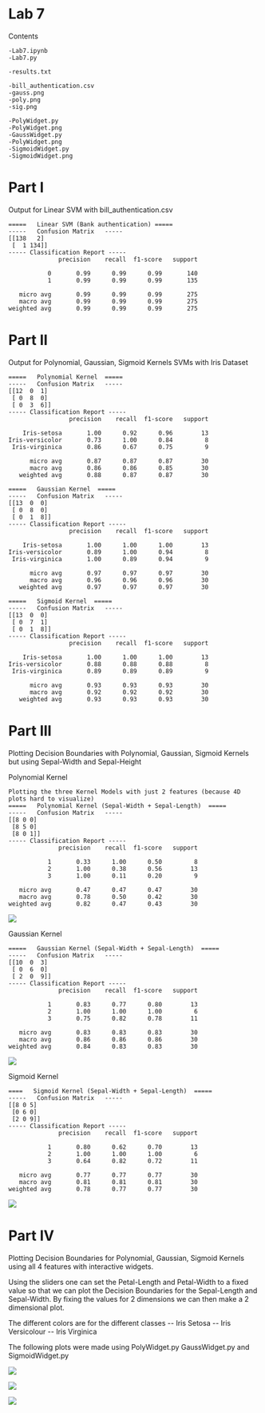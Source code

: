 # Lab 7
Contents
```
-Lab7.ipynb
-Lab7.py

-results.txt

-bill_authentication.csv
-gauss.png
-poly.png
-sig.png

-PolyWidget.py
-PolyWidget.png
-GaussWidget.py
-PolyWidget.png
-SigmoidWidget.py
-SigmoidWidget.png
```

# Part I
Output for Linear SVM with bill_authentication.csv
```
=====   Linear SVM (Bank authentication) =====
-----   Confusion Matrix   -----
[[138   2]
 [  1 134]]
----- Classification Report -----
              precision    recall  f1-score   support

           0       0.99      0.99      0.99       140
           1       0.99      0.99      0.99       135

   micro avg       0.99      0.99      0.99       275
   macro avg       0.99      0.99      0.99       275
weighted avg       0.99      0.99      0.99       275

```

# Part II
Output for Polynomial, Gaussian, Sigmoid Kernels SVMs with Iris Dataset
```
=====   Polynomial Kernel  =====
-----   Confusion Matrix   -----
[[12  0  1]
 [ 0  8  0]
 [ 0  3  6]]
----- Classification Report -----
                 precision    recall  f1-score   support

    Iris-setosa       1.00      0.92      0.96        13
Iris-versicolor       0.73      1.00      0.84         8
 Iris-virginica       0.86      0.67      0.75         9

      micro avg       0.87      0.87      0.87        30
      macro avg       0.86      0.86      0.85        30
   weighted avg       0.88      0.87      0.87        30

=====   Gaussian Kernel  =====
-----   Confusion Matrix   -----
[[13  0  0]
 [ 0  8  0]
 [ 0  1  8]]
----- Classification Report -----
                 precision    recall  f1-score   support

    Iris-setosa       1.00      1.00      1.00        13
Iris-versicolor       0.89      1.00      0.94         8
 Iris-virginica       1.00      0.89      0.94         9

      micro avg       0.97      0.97      0.97        30
      macro avg       0.96      0.96      0.96        30
   weighted avg       0.97      0.97      0.97        30

=====   Sigmoid Kernel  =====
-----   Confusion Matrix   -----
[[13  0  0]
 [ 0  7  1]
 [ 0  1  8]]
----- Classification Report -----
                 precision    recall  f1-score   support

    Iris-setosa       1.00      1.00      1.00        13
Iris-versicolor       0.88      0.88      0.88         8
 Iris-virginica       0.89      0.89      0.89         9

      micro avg       0.93      0.93      0.93        30
      macro avg       0.92      0.92      0.92        30
   weighted avg       0.93      0.93      0.93        30

```

# Part III
Plotting Decision Boundaries with Polynomial, Gaussian, Sigmoid Kernels but using Sepal-Width and Sepal-Height

Polynomial Kernel
```
Plotting the three Kernel Models with just 2 features (because 4D plots hard to visualize)
=====   Polynomial Kernel (Sepal-Width + Sepal-Length)  =====
-----   Confusion Matrix   -----
[[8 0 0]
 [8 5 0]
 [8 0 1]]
----- Classification Report -----
              precision    recall  f1-score   support

           1       0.33      1.00      0.50         8
           2       1.00      0.38      0.56        13
           3       1.00      0.11      0.20         9

   micro avg       0.47      0.47      0.47        30
   macro avg       0.78      0.50      0.42        30
weighted avg       0.82      0.47      0.43        30

```
![](poly.png)

Gaussian Kernel
```
=====   Gaussian Kernel (Sepal-Width + Sepal-Length)  =====
-----   Confusion Matrix   -----
[[10  0  3]
 [ 0  6  0]
 [ 2  0  9]]
----- Classification Report -----
              precision    recall  f1-score   support

           1       0.83      0.77      0.80        13
           2       1.00      1.00      1.00         6
           3       0.75      0.82      0.78        11

   micro avg       0.83      0.83      0.83        30
   macro avg       0.86      0.86      0.86        30
weighted avg       0.84      0.83      0.83        30

```
![](gauss.png)

Sigmoid Kernel
```
====   Sigmoid Kernel (Sepal-Width + Sepal-Length)  =====
-----   Confusion Matrix   -----
[[8 0 5]
 [0 6 0]
 [2 0 9]]
----- Classification Report -----
              precision    recall  f1-score   support

           1       0.80      0.62      0.70        13
           2       1.00      1.00      1.00         6
           3       0.64      0.82      0.72        11

   micro avg       0.77      0.77      0.77        30
   macro avg       0.81      0.81      0.81        30
weighted avg       0.78      0.77      0.77        30

```
![](sig.png)

# Part IV
Plotting Decision Boundaries for Polynomial, Gaussian, Sigmoid Kernels using all 4 features with interactive widgets.

Using the sliders one can set the Petal-Length and Petal-Width to a fixed value so that we can plot the Decision Boundaries for the Sepal-Length and Sepal-Width. By fixing the values for 2 dimensions we can then make a 2 dimensional plot.

The different colors are for the different classes
-- Iris Setosa
-- Iris Versicolour
-- Iris Virginica

The following plots were made using PolyWidget.py GaussWidget.py and SigmoidWidget.py

![](PolyWidget.png)

![](GaussWidget.png)

![](SigmoidWidget.png)
